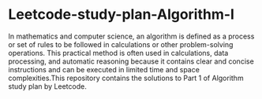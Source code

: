 # Leetcode-study-plan-Algorithm-I
In mathematics and computer science, an algorithm is defined as a process or set of rules to be followed in calculations or other problem-solving operations. This practical method is often used in calculations, data processing, and automatic reasoning because it contains clear and concise instructions and can be executed in limited time and space complexities.This repository contains the solutions to Part 1 of Algorithm study plan by Leetcode.
